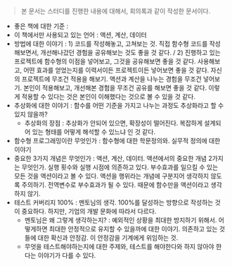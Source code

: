 
> 본 문서는 스터디를 진행한 내용에 대해서, 회의록과 같이 작성한 문서이다. 


- 좋은 책에 대한 기준 : 
- 이 책에서만 사용되고 있는 언어 : 액션, 계산, 데이터 
- 방법에 대한 이야기 : 1) 코드를 작성해놓고, 고쳐보는 것. 직접 함수형 코드를 작성해보면서, 개선해나갔던 경험을 공유해보는 것도 좋을 것 같다. / 2) 진행하고 있는 프로젝트에 함수형의 이점을 넣어보고, 그것을 공유해보면 좋을 것 같다. 사용해보고, 어떤 효과를 얻었는지를 이력서이든 프로젝트이든 넣어보면 좋을 것 같다. 자신의 프로젝트에 무조건 적용을 해보기. 액션과 계산을 나누는 경험을 무조건 넣어보기. 본인이 적용해보고, 개선해본 경험을 무조건 공유를 해보면 좋을 것 같다. 이렇게 적용할 수 있다는 것은 본인이 이해했다는 것으로 볼 수 있을 것 같다.
- 추상화에 대한 이야기 : 함수를 어떤 기준을 가지고 나누는 과정도 추상화라고 할 수 있지 않을까? 
	- 추상화의 장점 : 추상화가 안되어 있으면, 확장성이 떨어진다. 복잡하게 설계되어 있는 형태를 어떻게 해석할 수 있느냐 인 것 같다. 
- 함수형 프로그래밍이란 무엇인가 : 함수형에 대한 학문정의와. 실무적 정의에 대한 이야기 
- 중요한 3가지 개념은 무엇인가 : 액션, 계산, 데이터. 액션에서의 중요한 개념 2가지는 무엇인가. 실행 횟수와 실행 시점에 의존하고 있다. 부수효과를 일으킬 수 있는 모든 것을 액션이라고 볼 수 있다. 액션을 행위라는 개념에 구분지어 생각하지 않도록 주의하기. 전역변수로 부수효과가 될 수 있다. 때문에 함수만을 액션이라고 생각하지 않기. 
- 테스트 커버리지 100% : 멘토님의 생각. 100%를 달성하는 방향으로 작성하는 것이 중요하다. 하지만, 기업의 개발 문화에 따라서 다르다. 
	- 멘토님은 왜 그렇게 생각하는지? : 예외적인 상황을 최대한 방지하기 위해서. 어떻게하면 최대한 안정적으로 유지할 수 있을까에 대한 이야기. 의존하고 있는 것들에 대한 확신과 안정감. 이 안정감을 기계에게 위임하는 것. 
	- 무엇을 테스트해야하는지에 대한 주제와, 테스트를 해야한다와 하지 않아야 한다는 이야기가 다를 수 있다. 